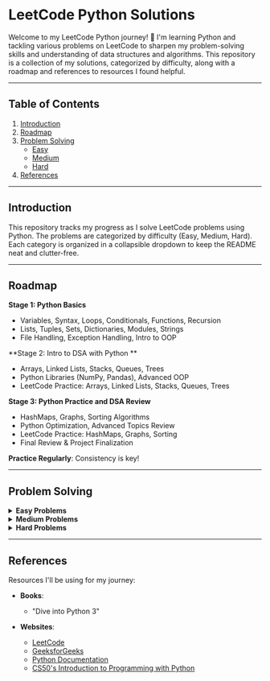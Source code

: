 # LeetCode Python Solutions

Welcome to my LeetCode Python journey! 🚀 I'm learning Python and tackling various problems on LeetCode to sharpen my problem-solving skills and understanding of data structures and algorithms. This repository is a collection of my solutions, categorized by difficulty, along with a roadmap and references to resources I found helpful.

---

## Table of Contents

1. [Introduction](#introduction)
2. [Roadmap](#roadmap)
3. [Problem Solving](#problem-solving)
    - [Easy](#easy)
    - [Medium](#medium)
    - [Hard](#hard)
4. [References](#references)

---

## Introduction

This repository tracks my progress as I solve LeetCode problems using Python. The problems are categorized by difficulty (Easy, Medium, Hard). Each category is organized in a collapsible dropdown to keep the README neat and clutter-free.

---

## Roadmap

**Stage 1: Python Basics**
- Variables, Syntax, Loops, Conditionals, Functions, Recursion
- Lists, Tuples, Sets, Dictionaries, Modules, Strings
- File Handling, Exception Handling, Intro to OOP

**Stage 2: Intro to DSA with Python **
- Arrays, Linked Lists, Stacks, Queues, Trees
- Python Libraries (NumPy, Pandas), Advanced OOP
- LeetCode Practice: Arrays, Linked Lists, Stacks, Queues, Trees

**Stage 3: Python Practice and DSA Review**
- HashMaps, Graphs, Sorting Algorithms
- Python Optimization, Advanced Topics Review
- LeetCode Practice: HashMaps, Graphs, Sorting
- Final Review & Project Finalization

**Practice Regularly**: Consistency is key!

---

## Problem Solving

<details>
<summary><strong>Easy Problems</strong></summary>

| Problem | Link | Done | Pythonic | Solution |
|---------|------|------|----------|----------|
| Two Sum | [Problem #1](https://leetcode.com/problems/two-sum/) | Yes |  | [Solution](./Solutions/Easy/two_sum.py) |
| Palindrome Number | [Problem #9](https://leetcode.com/problems/palindrome-number/) | Yes |  | [Solution](./Solutions/Easy/palindrome_number.py) |
| Roman to Integer | [Problem #13](https://leetcode.com/problems/roman-to-integer/) | Yes |  | [Solution](./Solutions/Easy/roman_to_integer.py) |
| Longest Common Prefix | [Problem #14](https://leetcode.com/problems/longest-common-prefix/) | Yes |  | [Solution](./Solutions/Easy/longest_common_prefix.py) |
| Valid Parentheses | [Problem #20](https://leetcode.com/problems/valid-parentheses/) | Yes |  | [Solution](./Solutions/Easy/valid_parentheses.py) |
| Merge Two Sorted Lists | [Problem #21](https://leetcode.com/problems/merge-two-sorted-lists/) |  |  | Solution pending |
| Remove Duplicates from Sorted Array | [Problem #26](https://leetcode.com/problems/remove-duplicates-from-sorted-array/) | Yes |  | [Solution](./Solutions/Easy/remove_duplicates_sorted_array.py) |
| Remove Element | [Problem #27](https://leetcode.com/problems/remove-element/) |  |  | Solution pending |
| Find the Index of the First Occurrence in a String | [Problem #28](https://leetcode.com/problems/find-the-index-of-the-first-occurrence-in-a-string/) | Yes |  | [Solution](./Solutions/Easy/find_index_first_occurrence_string.py) |
| Search Insert Position | [Problem #35](https://leetcode.com/problems/search-insert-position/) | Yes |  | [Solution](./Solutions/Easy/search_insert_position.py) |

</details>



<details>
<summary><strong>Medium Problems</strong></summary>

*Coming soon...*

</details>

<details>
<summary><strong>Hard Problems</strong></summary>

*Coming soon...*

</details>

---

## References

Resources I'll be using for my journey:

- **Books**:
  - "Dive into Python 3"

- **Websites**:
  - [LeetCode](https://leetcode.com/)
  - [GeeksforGeeks](https://www.geeksforgeeks.org/)
  - [Python Documentation](https://docs.python.org/3/)
  - [CS50's Introduction to Programming with Python](https://www.edx.org/learn/python/harvard-university-cs50-s-introduction-to-programming-with-python)
